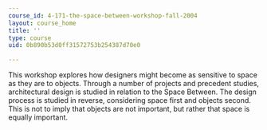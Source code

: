 ```yaml
---
course_id: 4-171-the-space-between-workshop-fall-2004
layout: course_home
title: ''
type: course
uid: 0b890b53d0ff31572753b254387d70e0

---
```

This workshop explores how designers might become as sensitive to space as they are to objects. Through a number of projects and precedent studies, architectural design is studied in relation to the Space Between. The design process is studied in reverse, considering space first and objects second. This is not to imply that objects are not important, but rather that space is equally important.

